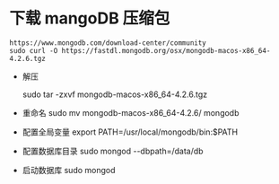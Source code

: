 # 下载 mangoDB 压缩包

    https://www.mongodb.com/download-center/community
    sudo curl -O https://fastdl.mongodb.org/osx/mongodb-macos-x86_64-4.2.6.tgz

- 解压

    sudo tar -zxvf mongodb-macos-x86_64-4.2.6.tgz

- 重命名
    sudo mv mongodb-macos-x86_64-4.2.6/ mongodb

- 配置全局变量
    export PATH=/usr/local/mongodb/bin:$PATH

- 配置数据库目录
    sudo mongod --dbpath=/data/db

- 启动数据库
    sudo mongod
